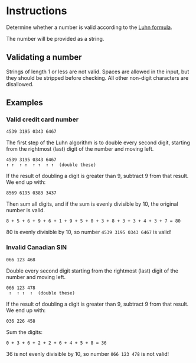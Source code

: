 # Instructions

Determine whether a number is valid according to the [Luhn formula][luhn].

The number will be provided as a string.

## Validating a number

Strings of length 1 or less are not valid.
Spaces are allowed in the input, but they should be stripped before checking.
All other non-digit characters are disallowed.

## Examples

### Valid credit card number

```text
4539 3195 0343 6467
```

The first step of the Luhn algorithm is to double every second digit, starting from the rightmost (last) digit of the number and moving left.

```text
4539 3195 0343 6467
↑ ↑  ↑ ↑  ↑ ↑  ↑ ↑  (double these)
```

If the result of doubling a digit is greater than 9, subtract 9 from that result.
We end up with:

```text
8569 6195 0383 3437
```

Then sum all digits, and if the sum is evenly divisible by 10, the original number is valid.

```text
8 + 5 + 6 + 9 + 6 + 1 + 9 + 5 + 0 + 3 + 8 + 3 + 3 + 4 + 3 + 7 = 80
```

80 is evenly divisible by 10, so number `4539 3195 0343 6467` is valid!

### Invalid Canadian SIN

```text
066 123 468
```

Double every second digit starting from the rightmost (last) digit of the number and moving left.

```text
066 123 478
 ↑  ↑ ↑  ↑  (double these)
```

If the result of doubling a digit is greater than 9, subtract 9 from that result.
We end up with:

```text
036 226 458
```

Sum the digits:

```text
0 + 3 + 6 + 2 + 2 + 6 + 4 + 5 + 8 = 36
```

36 is not evenly divisible by 10, so number `066 123 478` is not valid!

[luhn]: https://en.wikipedia.org/wiki/Luhn_algorithm
